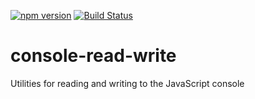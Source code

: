 [![npm version](https://badge.fury.io/js/console-read-write.svg)](https://www.npmjs.com/package/console-read-write)
[![Build Status](https://api.travis-ci.org/assister-ai/console-read-write.svg?branch=master)](https://travis-ci.org/assister-ai/console-read-write)

# console-read-write
Utilities for reading and writing to the JavaScript console
